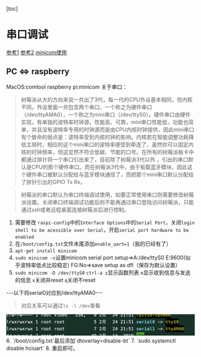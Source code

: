 [toc]
# 串口调试
[参考1](https://blog.csdn.net/bat2fly/article/details/106443561)
[参考2](https://blog.csdn.net/bat2fly/article/details/105632003)
[minicom使用](https://blog.csdn.net/qq_38880380/article/details/77662637)
## PC <=> raspberry
MacOS:comtool
raspberry pi:minicom
关于串口：
>树莓派从大的方向来说一共出了3代，每一代的CPU外设基本相同，但内核不同，外设里面一共包含两个串口，一个称之为硬件串口（/dev/ttyAMA0），一个称之为mini串口（/dev/ttyS0）。硬件串口由硬件实现，有单独的波特率时钟源，性能高、可靠，mini串口性能低，功能也简单，并且没有波特率专用的时钟源而是由CPU内核时钟提供，因此mini串口有个致命的弱点是：波特率受到内核时钟的影响。内核若在智能调整功耗降低主频时，相应的这个mini串口的波特率便受到牵连了，虽然你可以固定内核的时钟频率，但这显然不符合低碳、节能的口号。在所有的树莓派板卡中都通过排针将一个串口引出来了，目前除了树莓派3代以外 ，引出的串口默认是CPU的那个硬件串口。而在树莓派3代中，由于板载蓝牙模块，因此这个硬件串口被默认分配给与蓝牙模块通信了，而把那个mini串口默认分配给了排针引出的GPIO Tx Rx。

>树莓派的串口默认为串口终端调试使用，如要正常使用串口则需要修改树莓派设置。关闭串口终端调试功能后则不能再通过串口登陆访问树莓派，只能通过ssh或者远程桌面连接树莓派后进行控制。

1. 需要修改 `raspi-config`中的`Interface Options`中的`Serial Port`，关闭`login shell to be acessible over Serial`，开启`serial port hardware to be enabled`
2. 在`/boot/config.txt`文件末尾添加`enable_uart=1`（我的已经有了）
3. `apt-get install minicom`
4. `sudo minicom -s`设置minicom
   serial port setup=>A:/dev/ttyS0 E:9600(似乎波特率低点比较稳定) FG:No=>save setup as dfl（保存为默认设置）
5. `sudo minicom -D /dev/ttyS0`
   `ctrl-a z`显示函数列表
   `e`显示收到信息与发送的信息
   `x`关闭并reset
   `q`关闭不reset

---以下将serial0对应到/dev/ttyAMA0---
>对应关系可以通过`ls -l /dev`查看
<img src="note_img/corresponding.png">
6. `/boot/config.txt`最后添加`dtoverlay=disable-bt`
7. `sudo systemctl disable hciuart`
8. 重启即可。